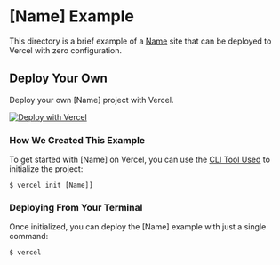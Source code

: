 # [Name] Example

This directory is a brief example of a [Name](site-link) site that can be deployed to Vercel with zero configuration.

## Deploy Your Own

Deploy your own [Name] project with Vercel.

[![Deploy with Vercel](https://vercel.com/button)](https://vercel.com/new/clone?repository-url=https://github.com/khulnasoft-lab/khulnasoft/tree/main/example-directory)

### How We Created This Example

To get started with [Name] on Vercel, you can use the [CLI Tool Used](CLI-link) to initialize the project:

```shell
$ vercel init [Name]]
```

### Deploying From Your Terminal

Once initialized, you can deploy the [Name] example with just a single command:

```shell
$ vercel
```
